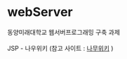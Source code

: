 # webServer

동양미래대학교 웹서버프로그래밍 구축 과제  
<br>
JSP - 나우위키 (참고 사이트 : [나무위키](https://namu.wiki/w/%EB%82%98%EB%AC%B4%EC%9C%84%ED%82%A4:%EB%8C%80%EB%AC%B8) )
